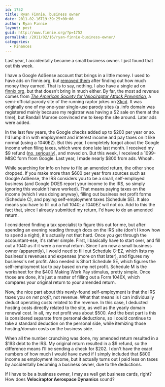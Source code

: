 ```yaml
---
id: 1752
title: Ryan Finnie, business owner
date: 2011-02-16T19:39:25+00:00
author: Ryan Finnie
layout: post
guid: http://www.finnie.org/?p=1752
permalink: /2011/02/16/ryan-finnie-business-owner/
categories:
  - Finances
---
```

Last year, I accidentally became a small business owner. I just found that out this week.

I have a Google AdSense account that brings in a little money. I used to have ads on finnie.org, but [removed them](http://www.finnie.org/2010/07/23/ads-begone/) after finding out how much money they earned. That is to say, nothing. I also have a single ad on [finnix.org](http://www.finnix.org/), but that doesn't bring in much either. By far, the most ad revenue comes from [_The American Society for Velociraptor Attack Prevention_](http://www.velociraptors.info), a semi-official parody site of the running raptor jokes on [Xkcd](http://www.xkcd.com/). It was originally one of my one-year single-use parody sites (a .info domain was registered mainly because my registrar was having a $2 sale on them at the time), but Randall Munroe convinced me to keep the site around. Later ads were added.

In the last few years, the Google checks added up to $200 per year or so. I'd lump it in with employment and interest income and pay taxes on it like normal (using a 1040EZ). But this year, I completely forgot about the Google income when filing taxes, which were done late last month. I received my $9 refund ([no, seriously](http://www.finnie.org/2009/10/16/mission-accomplished/)), and moved on. But this week, I received a 1099-MISC form from Google. Last year, I made nearly $800 from ads. Whoah.

While searching for info on how to file an amended return, the other shoe dropped. If you make more than $600 per year from sources such as Google AdSense, the IRS considers you to be a small, self-employed business (and Google DOES report your income to the IRS, so simply ignoring this wouldn't have worked). That means paying taxes on the income (which I was doing anyway), filling out business net profit forms (Schedule C), and paying self-employment taxes (Schedule SE). It also means you have to fill out a full 1040; a 1040EZ will not do. Add to this the fact that, since I already submitted my return, I'd have to do an amended return.

I considered finding a tax specialist to figure this out for me, but after spending an evening reading through docs on the IRS site (don't I know how to spend a night), it's actually not that hard. Once you get through the accountant-ese, it's rather simple. First, I basically have to start over, and fill out a 1040 as if it were a normal return. Since I am now a small business owner (apparently), I would need to fill out Schedule C-EZ, which lists my business's revenues and expenses (more on that later), and figures my business's net profit. Also needed is Short Schedule SE, which figures the self-employment tax to pay based on my net profit. Schedule M is the worksheet for the $400 Making Work Pay stimulus, pretty simple. Once those are done, it's just a matter of filling out a Form 1040X, which compares your original return to your amended return.

Now, the nice part about this newly-found self-employment is that the IRS taxes you on _net profit_, not revenue. What that means is I can individually deduct operating costs related to the revenue. In this case, I deducted hosting costs directly related to the site, as well as the yearly domain renewal cost. In all, my net profit was about $500. And the best part is this is considered separate from personal deductions, so I could continue to take a standard deduction on the personal side, while itemizing those hosting/domain costs on the business side.

When all the number crunching was done, my amended return resulted in a $193 debt to the IRS. My original return resulted in a $9 refund, so the difference means I'll be sending a check for $202. I don't have the exact numbers of how much I would have owed if I simply included that $800 income as employment income, but it actually turns out I paid less on taxes by accidentally becoming a business owner, due to the deductions.

If I have to be a business owner, I may as well get business cards, right? How does **Velociraptor Aerospace Dynamics** sound?
